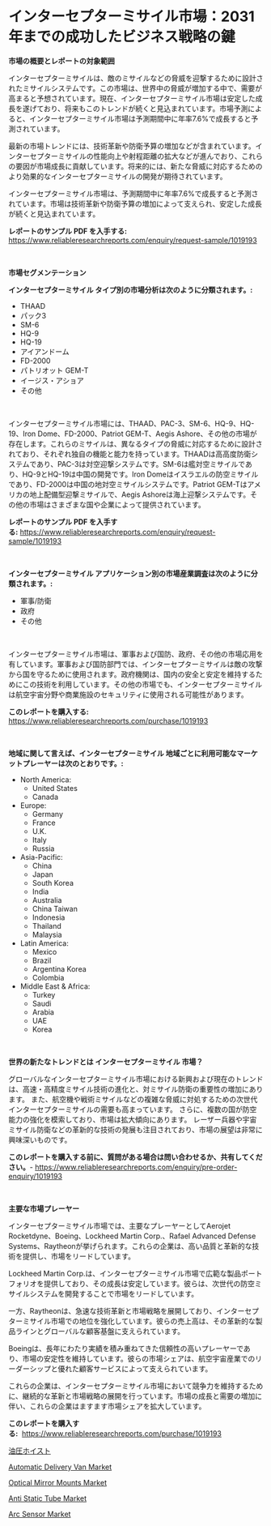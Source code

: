 <p><h1>インターセプターミサイル市場：2031年までの成功したビジネス戦略の鍵</h1></p><p><strong>市場の概要とレポートの対象範囲</strong></p>
<p><p>インターセプターミサイルは、敵のミサイルなどの脅威を迎撃するために設計されたミサイルシステムです。この市場は、世界中の脅威が増加する中で、需要が高まると予想されています。現在、インターセプターミサイル市場は安定した成長を遂げており、将来もこのトレンドが続くと見込まれています。市場予測によると、インターセプターミサイル市場は予測期間中に年率7.6%で成長すると予測されています。</p><p>最新の市場トレンドには、技術革新や防衛予算の増加などが含まれています。インターセプターミサイルの性能向上や射程距離の拡大などが進んでおり、これらの要因が市場成長に貢献しています。将来的には、新たな脅威に対応するためのより効果的なインターセプターミサイルの開発が期待されています。</p><p>インターセプターミサイル市場は、予測期間中に年率7.6%で成長すると予測されています。市場は技術革新や防衛予算の増加によって支えられ、安定した成長が続くと見込まれています。</p></p>
<p><strong>レポートのサンプル PDF を入手する:</strong> <a href="https://www.reliableresearchreports.com/enquiry/request-sample/1019193">https://www.reliableresearchreports.com/enquiry/request-sample/1019193</a></p>
<p>&nbsp;</p>
<p><strong>市場セグメンテーション</strong></p>
<p><strong>インターセプターミサイル タイプ別の市場分析は次のように分類されます。:</strong></p>
<p><ul><li>THAAD</li><li>パック3</li><li>SM-6</li><li>HQ-9</li><li>HQ-19</li><li>アイアンドーム</li><li>FD-2000</li><li>パトリオット GEM-T</li><li>イージス・アショア</li><li>その他</li></ul></p>
<p>&nbsp;</p>
<p><p>インターセプターミサイル市場には、THAAD、PAC-3、SM-6、HQ-9、HQ-19、Iron Dome、FD-2000、Patriot GEM-T、Aegis Ashore、その他の市場が存在します。これらのミサイルは、異なるタイプの脅威に対応するために設計されており、それぞれ独自の機能と能力を持っています。THAADは高高度防衛システムであり、PAC-3は対空迎撃システムです。SM-6は艦対空ミサイルであり、HQ-9とHQ-19は中国の開発です。Iron Domeはイスラエルの防空ミサイルであり、FD-2000は中国の地対空ミサイルシステムです。Patriot GEM-Tはアメリカの地上配備型迎撃ミサイルで、Aegis Ashoreは海上迎撃システムです。その他の市場はさまざまな国や企業によって提供されています。</p></p>
<p><strong>レポートのサンプル PDF を入手する:</strong>&nbsp;<a href="https://www.reliableresearchreports.com/enquiry/request-sample/1019193">https://www.reliableresearchreports.com/enquiry/request-sample/1019193</a></p>
<p>&nbsp;</p>
<p><strong> インターセプターミサイル アプリケーション別の市場産業調査は次のように分類されます。:</strong></p>
<p><ul><li>軍事/防衛</li><li>政府</li><li>その他</li></ul></p>
<p>&nbsp;</p>
<p><p>インターセプターミサイル市場は、軍事および国防、政府、その他の市場応用を有しています。軍事および国防部門では、インターセプターミサイルは敵の攻撃から国を守るために使用されます。政府機関は、国内の安全と安定を維持するためにこの技術を利用しています。その他の市場でも、インターセプターミサイルは航空宇宙分野や商業施設のセキュリティに使用される可能性があります。</p></p>
<p><strong>このレポートを購入する:</strong>&nbsp; <a href="https://www.reliableresearchreports.com/purchase/1019193">https://www.reliableresearchreports.com/purchase/1019193</a></p>
<p>&nbsp;</p>
<p><strong>地域に関して言えば、インターセプターミサイル 地域ごとに利用可能なマーケットプレーヤーは次のとおりです。:</strong></p>
<p><ul>
    <li>
        North America:
        <ul>
            <li>United States</li>
            <li>Canada</li>
        </ul>
    </li>
    <li>
        Europe:
        <ul>
            <li>Germany</li>
            <li>France</li>
            <li>U.K.</li>
            <li>Italy</li>
            <li>Russia</li>
        </ul>
    </li>
    <li>
        Asia-Pacific:
        <ul>
            <li>China</li>
            <li>Japan</li>
            <li>South Korea</li>
            <li>India</li>
            <li>Australia</li>
            <li>China Taiwan</li>
            <li>Indonesia</li>
            <li>Thailand</li>
            <li>Malaysia</li>
        </ul>
    </li>
    <li>
        Latin America:
        <ul>
            <li>Mexico</li>
            <li>Brazil</li>
            <li>Argentina Korea</li>
            <li>Colombia</li>
        </ul>
    </li>
    <li>
        Middle East & Africa:
        <ul>
            <li>Turkey</li>
            <li>Saudi</li>
            <li>Arabia</li>
            <li>UAE</li>
            <li>Korea</li>
        </ul>
    </li>
    </ul></p>
<p>&nbsp;</p>
<p><strong>世界の新たなトレンドとは インターセプターミサイル 市場？</strong></p>
<p><p>グローバルなインターセプターミサイル市場における新興および現在のトレンドは、高速・高精度ミサイル技術の進化と、対ミサイル防衛の重要性の増加にあります。 また、航空機や戦術ミサイルなどの複雑な脅威に対処するための次世代インターセプターミサイルの需要も高まっています。 さらに、複数の国が防空能力の強化を模索しており、市場は拡大傾向にあります。 レーザー兵器や宇宙ミサイル防衛などの革新的な技術の発展も注目されており、市場の展望は非常に興味深いものです。</p></p>
<p><strong>このレポートを購入する前に、質問がある場合は問い合わせるか、共有してください。</strong>- <a href="https://www.reliableresearchreports.com/enquiry/pre-order-enquiry/1019193">https://www.reliableresearchreports.com/enquiry/pre-order-enquiry/1019193</a></p>
<p>&nbsp;</p>
<p><strong>主要な市場プレーヤー</strong></p>
<p><p>インターセプターミサイル市場では、主要なプレーヤーとしてAerojet Rocketdyne、Boeing、Lockheed Martin Corp.、Rafael Advanced Defense Systems、Raytheonが挙げられます。これらの企業は、高い品質と革新的な技術を提供し、市場をリードしています。</p><p>Lockheed Martin Corp.は、インターセプターミサイル市場で広範な製品ポートフォリオを提供しており、その成長は安定しています。彼らは、次世代の防空ミサイルシステムを開発することで市場をリードしています。</p><p>一方、Raytheonは、急速な技術革新と市場戦略を展開しており、インターセプターミサイル市場での地位を強化しています。彼らの売上高は、その革新的な製品ラインとグローバルな顧客基盤に支えられています。</p><p>Boeingは、長年にわたり実績を積み重ねてきた信頼性の高いプレーヤーであり、市場の安定性を維持しています。彼らの市場シェアは、航空宇宙産業でのリーダーシップと優れた顧客サービスによって支えられています。</p><p>これらの企業は、インターセプターミサイル市場において競争力を維持するために、継続的な革新と市場戦略の展開を行っています。市場の成長と需要の増加に伴い、これらの企業はますます市場シェアを拡大しています。</p></p>
<p><strong>このレポートを購入する:</strong>&nbsp;&nbsp;<a href="https://www.reliableresearchreports.com/purchase/1019193">https://www.reliableresearchreports.com/purchase/1019193</a></p>
<p><p><a href="https://github.com/NashBeahan2023/Market-Research-Report-List-1/blob/main/682166411563.md">油圧ホイスト</a></p><p><a href="https://issuu.com/reportprime-2/docs/automatic-delivery-van-market-size-2030.pptx">Automatic Delivery Van Market</a></p><p><a href="https://view.publitas.com/reportprime-1/optical-mirror-mounts-market-size-and-examines-its-market-scope-with-a-primary-focus-on-growth-opportunities-and-forecasted-trends-spanning-from-2024-to-2031/">Optical Mirror Mounts Market</a></p><p><a href="https://scarlet-rocket-c63.notion.site/Anti-Static-Tube-Market-Research-Report-The-Key-To-Successful-Business-Strategy-Forecasted-for-Peri-5f1ca2f40c464611afcdf2f773f8be03">Anti Static Tube Market</a></p><p><a href="https://github.com/lylyparadise/Market-Research-Report-List-2/blob/main/arc-sensor-market.md">Arc Sensor Market</a></p></p>